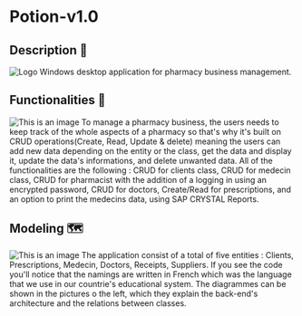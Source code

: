 # Potion-v1.0
## Description 📃
![Logo](https://github.com/elmaniouiSoulaimane/Potion-v1.0/blob/master/Gestion%20de%20pharmacie/GestionDePharmacie/Resources/add_icon-icons.com_52393.png)
Windows desktop application for pharmacy business management.


## Functionalities 🧰
![This is an image](https://myoctocat.com/assets/images/base-octocat.svg)
To manage a pharmacy business, the users needs to keep track of the whole aspects of a pharmacy so that's why it's built on CRUD operations(Create, Read, Update & delete)
meaning the users can add new data depending on the entity or the class, get the data and display it, update the data's informations, and delete unwanted data.
All of the functionalities are the following : CRUD for clients class, CRUD for medecin class, CRUD for pharmacist with the addition of a logging in using an encrypted password,
CRUD for doctors, Create/Read for prescriptions, and an option to print the medecins data, using SAP CRYSTAL Reports.


## Modeling 🗺️
![This is an image](https://myoctocat.com/assets/images/base-octocat.svg)
The application consist of a total of five entities : Clients, Prescriptions, Medecin, Doctors, Receipts, Suppliers. If you see the code you'll notice that the namings
are written in French which was the language that we use in our countrie's educational system. The diagrammes can be shown in the pictures o the left, which they explain
the back-end's architecture and the relations between classes.
